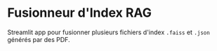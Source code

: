 # Fusionneur d'Index RAG
Streamlit app pour fusionner plusieurs fichiers d'index `.faiss` et `.json` générés par des PDF.
